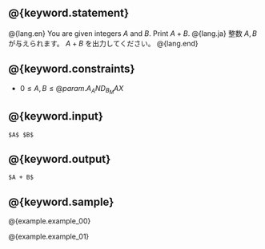 ## @{keyword.statement}

@{lang.en}
You are given integers $A$ and $B$. Print $A + B$.
@{lang.ja}
整数 $A, B$ が与えられます。 $A + B$ を出力してください。
@{lang.end}

## @{keyword.constraints}

- $0 \leq A, B \leq @{param.A_AND_B_MAX}$


## @{keyword.input}


```
$A$ $B$
```

## @{keyword.output}

```
$A + B$
```

## @{keyword.sample}

@{example.example_00}

@{example.example_01}
